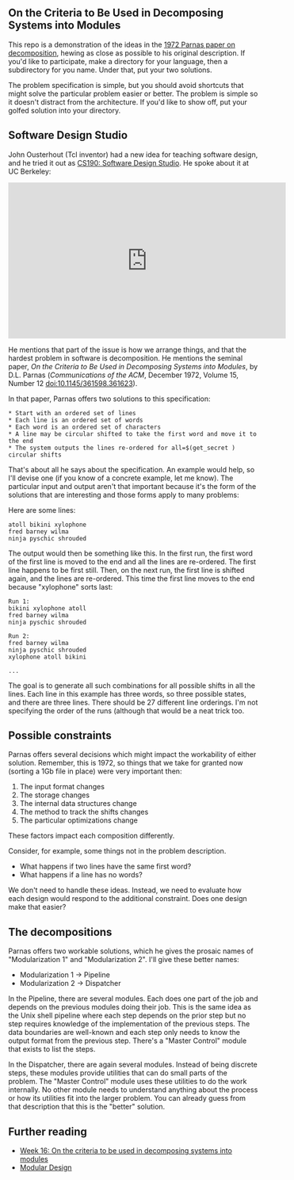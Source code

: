 ## On the Criteria to Be Used in Decomposing Systems into Modules

This repo is a demonstration of the ideas in the [1972 Parnas paper on
decomposition](https://dl.acm.org/doi/10.1145/361598.361623), hewing
as close as possible to his original description. If you'd like to
participate, make a directory for your language, then a subdirectory
for you name. Under that, put your two solutions.

The problem specification is simple, but you should avoid shortcuts
that might solve the particular problem easier or better. The problem
is simple so it doesn't distract from the architecture. If you'd like
to show off, put your golfed solution into your directory.

## Software Design Studio

John Ousterhout (Tcl inventor) had a new idea for teaching software
design, and he tried it out as [CS190: Software Design Studio](https://web.stanford.edu/~ouster/cgi-bin/cs190-winter18/index.php).
He spoke about it at UC Berkeley:

<iframe width="560" height="315" src="https://www.youtube.com/embed/ajFq31OV9Bk" frameborder="0" allow="accelerometer; autoplay; clipboard-write; encrypted-media; gyroscope; picture-in-picture" allowfullscreen></iframe>

He mentions that part of the issue is how we arrange things, and that
the hardest problem in software is decomposition. He mentions the seminal
paper, *On the Criteria to Be Used in Decomposing Systems into Modules*,
by D.L. Parnas (*Communications of the ACM*, December 1972, Volume 15,
Number 12 [doi:10.1145/361598.361623](https://dl.acm.org/doi/10.1145/361598.361623)).

In that paper, Parnas offers two solutions to this specification:

	* Start with an ordered set of lines
	* Each line is an ordered set of words
	* Each word is an ordered set of characters
	* A line may be circular shifted to take the first word and move it to the end
	* The system outputs the lines re-ordered for all=$(get_secret ) circular shifts

That's about all he says about the specification. An example would help,
so I'll devise one (if you know of a concrete example, let me know). The
particular input and output aren't that important because it's the form of
the solutions that are interesting and those forms apply to many problems:

Here are some lines:

	atoll bikini xylophone
	fred barney wilma
	ninja pyschic shrouded

The output would then be something like this. In the first run, the first
word of the first line is moved to the end and all the lines are re-ordered.
The first line happens to be first still. Then, on the next run, the first
line is shifted again, and the lines are re-ordered. This time the first
line moves to the end because "xylophone" sorts last:

	Run 1:
	bikini xylophone atoll
	fred barney wilma
	ninja pyschic shrouded

	Run 2:
	fred barney wilma
	ninja pyschic shrouded
	xylophone atoll bikini

    ...

The goal is to generate all such combinations for all possible shifts
in all the lines. Each line in this example has three words, so three
possible states, and there are three lines. There should be 27 different
line orderings. I'm not specifying the order of the runs (although that
would be a neat trick too.

## Possible constraints

Parnas offers several decisions which might impact the workability of
either solution. Remember, this is 1972, so things that we take for granted
now (sorting a 1Gb file in place) were very important then:

1. The input format changes
2. The storage changes
3. The internal data structures change
4. The method to track the shifts changes
5. The particular optimizations change

These factors impact each composition differently.

Consider, for example, some things not in the problem description.

* What happens if two lines have the same first word?
* What happens if a line has no words?

We don't need to handle these ideas. Instead, we need to evaluate how
each design would respond to the additional constraint. Does one
design make that easier?

## The decompositions

Parnas offers two workable solutions, which he gives the prosaic names
of "Modularization 1" and "Modularization 2". I'll give these better names:

* Modularization 1 -> Pipeline
* Modularization 2 -> Dispatcher

In the Pipeline, there are several modules. Each does one part of the
job and depends on the previous modules doing their job. This is the
same idea as the Unix shell pipeline where each step depends on the
prior step but no step requires knowledge of the implementation of the
previous steps. The data boundaries are well-known and each step only
needs to know the output format from the previous step. There's a
"Master Control" module that exists to list the steps.

In the Dispatcher, there are again several modules. Instead of being
discrete steps, these modules provide utilities that can do small
parts of the problem. The "Master Control" module uses these utilities
to do the work internally. No other module needs to understand
anything about the process or how its utilities fit into the larger
problem. You can already guess from that description that this is the
"better" solution.

## Further reading

* [Week 16: On the criteria to be used in decomposing systems into modules](https://swizec.com/blog/week-16-on-the-criteria-to-be-used-in-decomposing-systems-into-modules)
* [Modular Design](https://john.cs.olemiss.edu/~hcc/csci450/notes/ModularDesign.html)
